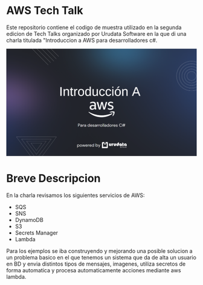 # AWS Tech Talk
Este repositorio contiene el codigo de muestra utilizado en la segunda edicion de Tech Talks organizado por Urudata Software en la que di una charla titulada "Introduccion a AWS para desarrolladores c#.

![Primer slide presentacion](Documentos/imagenesGithub/ppt.png)

# Breve Descripcion
En la charla revisamos los siguientes servicios de AWS:
- SQS
- SNS
- DynamoDB
- S3
- Secrets Manager
- Lambda

Para los ejemplos se iba construyendo y mejorando una posible solucion a un problema basico en el que tenemos un sistema que da de alta un usuario en BD y envia distintos tipos de mensajes, imagenes, utiliza secretos de forma automatica y procesa automaticamente acciones mediante aws lambda.